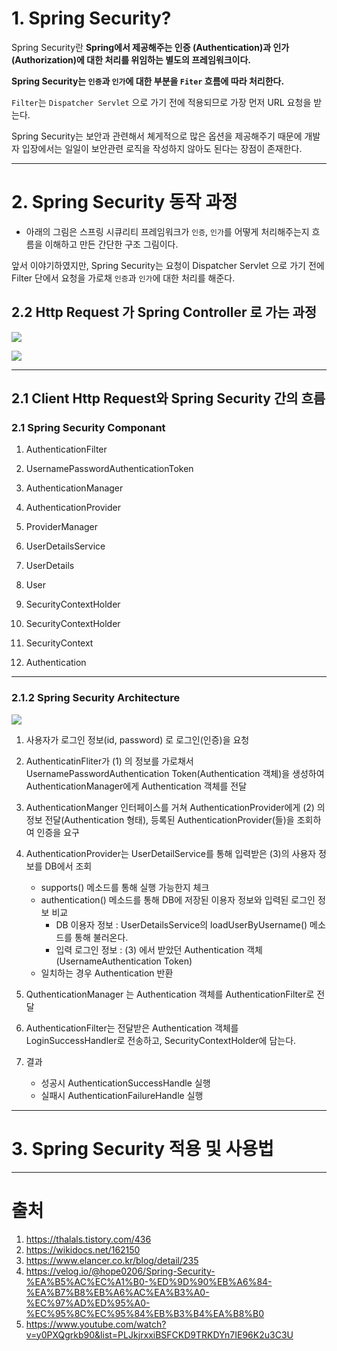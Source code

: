 # 1. Spring Security?

Spring Security란 **Spring에서 제공해주는 인증 (Authentication)과 인가(Authorization)에 대한 처리를 위임하는 별도의 프레임워크이다.**

**Spring Security는 `인증`과 `인가`에 대한 부분을 `Fiter` 흐름에 따라 처리한다.**

`Filter`는 `Dispatcher Servlet` 으로 가기 전에 적용되므로 가장 먼저 URL 요청을 받는다.

Spring Security는 보안과 관련해서 쳬게적으로 많은 옵션을 제공해주기 때문에 개발자 입장에서는 일일이 보안관련 로직을 작성하지 않아도 된다는 장점이 존재한다.

---

# 2. Spring Security 동작 과정

- 아래의 그림은 스프링 시큐리티 프레임워크가 `인증`, `인가`를 어떻게 처리해주는지 흐름을 이해하고 만든 간단한 구조 그림이다.

앞서 이야기하였지만, Spring Security는 요청이 Dispatcher Servlet 으로 가기 전에 Filter 단에서 요청을 가로채 `인증`과 `인가`에 대한 처리를 해준다.

## 2.2 Http Request 가 Spring Controller 로 가는 과정

![](https://velog.velcdn.com/images/atoonatoo/post/a87477f8-9bb9-42e6-b1bb-fa28cc08c582/image.png)


![](https://velog.velcdn.com/images/atoonatoo/post/a8e59b6b-9260-4ac0-8676-2632d2dbe666/image.png)

---

## 2.1 Client Http Request와 Spring Security 간의 흐름

### 2.1 Spring Security Componant

1. AuthenticationFilter

2. UsernamePasswordAuthenticationToken

3. AuthenticationManager

4. AuthenticationProvider

5. ProviderManager

6. UserDetailsService

7. UserDetails

8. User

9. SecurityContextHolder

10. SecurityContextHolder

11. SecurityContext

12. Authentication

---

### 2.1.2 Spring Security Architecture

![](https://velog.velcdn.com/images/atoonatoo/post/06264ca8-f5ce-4c71-9628-bb50f05a8149/image.png)

1. 사용자가 로그인 정보(id, password) 로 로그인(인증)을 요청

2. AuthenticatinFliter가 (1) 의 정보를 가로채서 UsernamePasswordAuthentication Token(Authentication 객체)을 생성하여 AuthenticationManager에게 Authentication 객체를 
전달
3. AuthenticationManger 인터페이스를 거쳐 AuthenticationProvider에게 (2) 의 정보 전달(Authentication 형태), 등록된 AuthenticationProvider(들)을 조회하여 인증을 요구

4. AuthenticationProvider는 UserDetailService를 통해 입력받은 (3)의 사용자 정보를 DB에서 조회
	- supports() 메소드를 통해 실행 가능한지 체크
    - authentication() 메소드를 통해 DB에 저장된 이용자 정보와 입력된 로그인 정보 비교
    	- DB 이용자 정보 : UserDetailsService의 loadUserByUsername() 메소드를 통해 불러온다.
        - 입력 로그인 정보 : (3) 에서 받았던 Authentication 객체 (UsernameAuthentication Token)
	- 일치하는 경우 Authentication 반환        

5. QuthenticationManager 는 Authentication 객체를 AuthenticationFilter로 전달 

6. AuthenticationFilter는 전달받은 Authentication 객체를 LoginSuccessHandler로 전송하고, SecurityContextHolder에 담는다.

7. 결과
	- 성공시 AuthenticationSuccessHandle 실행
	- 실패시 AuthenticationFailureHandle 실행

---

# 3. Spring Security 적용 및 사용법



---


# 출처

1. https://thalals.tistory.com/436
2. https://wikidocs.net/162150
3. https://www.elancer.co.kr/blog/detail/235
4. https://velog.io/@hope0206/Spring-Security-%EA%B5%AC%EC%A1%B0-%ED%9D%90%EB%A6%84-%EA%B7%B8%EB%A6%AC%EA%B3%A0-%EC%97%AD%ED%95%A0-%EC%95%8C%EC%95%84%EB%B3%B4%EA%B8%B0
5. https://www.youtube.com/watch?v=y0PXQgrkb90&list=PLJkjrxxiBSFCKD9TRKDYn7IE96K2u3C3U